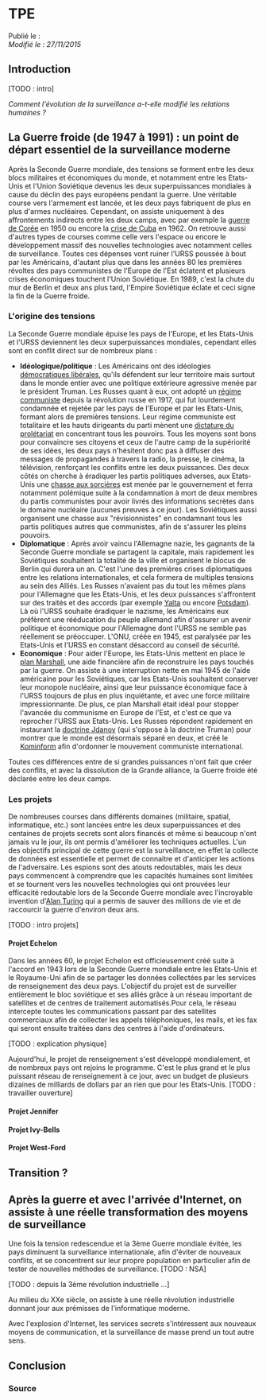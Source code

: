 TPE
===

Publié le :  
*Modifié le : 27/11/2015*

## Introduction

[TODO : intro]

*Comment l'évolution de la surveillance a-t-elle modifié les relations humaines ?*

## La Guerre froide (de 1947 à 1991) : un point de départ essentiel de la surveillance moderne

Après la Seconde Guerre mondiale, des tensions se forment entre les deux blocs militaires et économiques du monde, et notamment entre les Etats-Unis et l'Union Soviétique devenus les deux superpuissances mondiales à cause du déclin des pays européens pendant la guerre. Une véritable course vers l'armement est lancée, et les deux pays fabriquent de plus en plus d'armes nucléaires. Cependant, on assiste uniquement à des affrontements indirects entre les deux camps, avec par exemple la [guerre de Corée](https://fr.wikipedia.org/wiki/Guerre_de_Cor%C3%A9e) en 1950 ou encore la [crise de Cuba](https://fr.wikipedia.org/wiki/Crise_des_missiles_de_Cuba) en 1962. On retrouve aussi d'autres types de courses comme celle vers l'espace ou encore le développement massif des nouvelles technologies avec notamment celles de surveillance. Toutes ces dépenses vont ruiner l'URSS poussée à bout par les Américains, d'autant plus que dans les années 80 les premières révoltes des pays communistes de l'Europe de l'Est éclatent et plusieurs crises économiques touchent l'Union Soviétique. En 1989, c'est la chute du mur de Berlin et deux ans plus tard, l'Empire Soviétique éclate et ceci signe la fin de la Guerre froide.

### L'origine des tensions

La Seconde Guerre mondiale épuise les pays de l'Europe, et les Etats-Unis et l'URSS deviennent les deux superpuissances mondiales, cependant elles sont en conflit direct sur de nombreux plans :

- **Idéologique/politique** : Les Américains ont des idéologies [démocratiques libérales](https://fr.wikipedia.org/wiki/D%C3%A9mocratie_lib%C3%A9rale), qu'ils défendent sur leur territoire mais surtout dans le monde entier avec une politique extérieure agressive menée par le président Truman. Les Russes quant à eux, ont adopté un [régime communiste](https://fr.wikipedia.org/wiki/Communisme) depuis la révolution russe en 1917, qui fut lourdement condamnée et rejetée par les pays de l'Europe et par les Etats-Unis, formant alors de premières tensions. Leur régime communiste est totalitaire et les hauts dirigeants du parti mènent une [dictature du prolétariat](https://fr.wikipedia.org/wiki/Dictature_du_prol%C3%A9tariat) en concentrant tous les pouvoirs. Tous les moyens sont bons pour convaincre ses citoyens et ceux de l'autre camp de la supériorité de ses idées, les deux pays n'hésitent donc pas à diffuser des messages de propagandes à travers la radio, la presse, le cinéma, la télévision, renforçant les conflits entre les deux puissances. Des deux côtés on cherche à éradiquer les partis politiques adverses, aux Etats-Unis une [chasse aux sorcières](https://fr.wikipedia.org/wiki/Maccarthysme) est menée par le gouvernement et ferra notamment polémique suite à la condamnation à mort de deux membres du partis communistes pour avoir livrés des informations secrètes dans le domaine nucléaire (aucunes preuves à ce jour). Les Soviétiques aussi organisent une chasse aux "révisionnistes" en condamnant tous les partis politiques autres que communistes, afin de s'assurer les pleins pouvoirs.
- **Diplomatique** : Après avoir vaincu l'Allemagne nazie, les gagnants de la Seconde Guerre mondiale se partagent la capitale, mais rapidement les Soviétiques souhaitent la totalité de la ville et organisent le blocus de Berlin qui durera un an. C'est l'une des premières crises diplomatiques entre les relations internationales, et cela formera de multiples tensions au sein des Alliés. Les Russes n'avaient pas du tout les mêmes plans pour l'Allemagne que les Etats-Unis, et les deux puissances s'affrontent sur des traités et des accords (par exemple [Yalta](https://fr.wikipedia.org/wiki/Conf%C3%A9rence_de_Yalta) ou encore [Potsdam](https://fr.wikipedia.org/wiki/Conf%C3%A9rence_de_Potsdam)). Là où l'URSS souhaite éradiquer le nazisme, les Américains eux préfèrent une rééducation du peuple allemand afin d'assurer un avenir politique et économique pour l'Allemagne dont l'URSS ne semble pas réellement se préoccuper. L'ONU, créée en 1945, est paralysée par les Etats-Unis et l'URSS en constant désaccord au conseil de sécurité.
- **Economique** : Pour aider l'Europe, les Etats-Unis mettent en place le [plan Marshall](https://fr.wikipedia.org/wiki/Plan_Marshall), une aide financière afin de reconstruire les pays touchés par la guerre. On assiste à une interruption nette en mai 1945 de l'aide américaine pour les Soviétiques, car les Etats-Unis souhaitent conserver leur monopole nucléaire, ainsi que leur puissance économique face à l'URSS toujours de plus en plus inquiétante, et avec une force militaire impressionnante. De plus, ce plan Marshall était idéal pour stopper l'avancée du communisme en Europe de l'Est, et c'est ce que va reprocher l'URSS aux Etats-Unis. Les Russes répondent rapidement en instaurant la [doctrine Jdanov](https://fr.wikipedia.org/wiki/Doctrine_Jdanov) (qui s'oppose à la doctrine Truman) pour montrer que le monde est désormais séparé en deux, et créé le [Kominform](https://fr.wikipedia.org/wiki/Kominform) afin d'ordonner le mouvement communiste international.

Toutes ces différences entre de si grandes puissances n'ont fait que créer des conflits, et avec la dissolution de la Grande alliance, la Guerre froide été déclarée entre les deux camps.

### Les projets

De nombreuses courses dans différents domaines (militaire, spatial, informatique, etc.) sont lancées entre les deux superpuissances et des centaines de projets secrets sont alors financés et même si beaucoup n'ont jamais vu le jour, ils ont permis d'améliorer les techniques actuelles. L'un des objectifs principal de cette guerre est la surveillance, en effet la collecte de données est essentielle et permet de connaitre et d'anticiper les actions de l'adversaire. Les espions sont des atouts redoutables, mais les deux pays commencent à comprendre que les capacités humaines sont limitées et se tournent vers les nouvelles technologies qui ont prouvées leur efficacité redoutable lors de la Seconde Guerre mondiale avec l'incroyable invention d'[Alan Turing](https://fr.wikipedia.org/wiki/Alan_Turing#Cryptanalyse_d.27Enigma) qui a permis de sauver des millions de vie et de raccourcir la guerre d'environ deux ans.

[TODO : intro projets]

#### Projet Echelon

Dans les années 60, le projet Echelon est officieusement créé suite à l'accord en 1943 lors de la Seconde Guerre mondiale entre les Etats-Unis et le Royaume-Uni afin de se partager les données collectées par les services de renseignement des deux pays. L'objectif du projet est de surveiller entièrement le bloc soviétique et ses alliés grâce à un réseau important de satellites et de centres de traitement automatisés.Pour cela, le réseau intercepte toutes les communications passant par des satellites commerciaux afin de collecter les appels téléphoniques, les mails, et les fax qui seront ensuite traitées dans des centres à l'aide d'ordinateurs.

[TODO : explication physique]

Aujourd'hui, le projet de renseignement s'est développé mondialement, et de nombreux pays ont rejoins le programme. C'est le plus grand et le plus puissant réseau de renseignement à ce jour, avec un budget de plusieurs dizaines de milliards de dollars par an rien que pour les Etats-Unis. [TODO : travailler ouverture]

#### Projet Jennifer
#### Projet Ivy-Bells
#### Projet West-Ford

## Transition ?

## Après la guerre et avec l'arrivée d'Internet, on assiste à une réelle transformation des moyens de surveillance

Une fois la tension redescendue et la 3ème Guerre mondiale évitée, les pays diminuent la surveillance internationale, afin d'éviter de nouveaux conflits, et se concentrent sur leur propre population en particulier afin de tester de nouvelles méthodes de surveillance. [TODO : NSA]

[TODO : depuis la 3ème révolution industrielle ...]

Au milieu du XXe siècle, on assiste à une réelle révolution industrielle donnant jour aux prémisses de l'informatique moderne.

Avec l'explosion d'Internet, les services secrets s'intéressent aux nouveaux moyens de communication, et la surveillance de masse prend un tout autre sens.

## Conclusion

### Source


